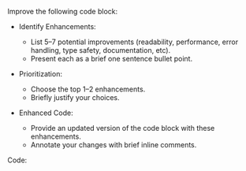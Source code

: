 Improve the following code block:

- Identify Enhancements:

  - List 5–7 potential improvements (readability, performance, error handling, type safety, documentation, etc).
  - Present each as a brief one sentence bullet point.

- Prioritization:

  - Choose the top 1–2 enhancements.
  - Briefly justify your choices.

- Enhanced Code:
  - Provide an updated version of the code block with these enhancements.
  - Annotate your changes with brief inline comments.

Code:
